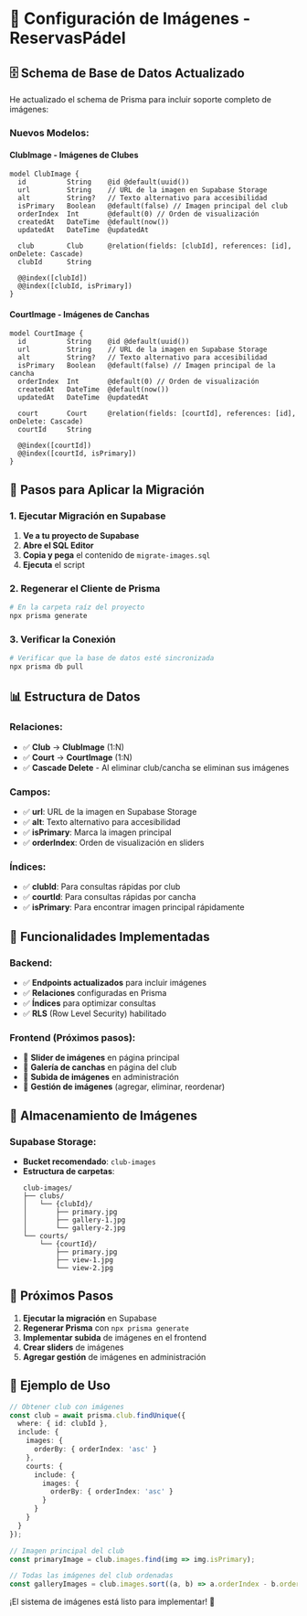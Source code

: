# 📸 Configuración de Imágenes - ReservasPádel

## 🗄️ **Schema de Base de Datos Actualizado**

He actualizado el schema de Prisma para incluir soporte completo de imágenes:

### **Nuevos Modelos:**

#### **ClubImage** - Imágenes de Clubes
```prisma
model ClubImage {
  id          String    @id @default(uuid())
  url         String    // URL de la imagen en Supabase Storage
  alt         String?   // Texto alternativo para accesibilidad
  isPrimary   Boolean   @default(false) // Imagen principal del club
  orderIndex  Int       @default(0) // Orden de visualización
  createdAt   DateTime  @default(now())
  updatedAt   DateTime  @updatedAt

  club        Club      @relation(fields: [clubId], references: [id], onDelete: Cascade)
  clubId      String

  @@index([clubId])
  @@index([clubId, isPrimary])
}
```

#### **CourtImage** - Imágenes de Canchas
```prisma
model CourtImage {
  id          String    @id @default(uuid())
  url         String    // URL de la imagen en Supabase Storage
  alt         String?   // Texto alternativo para accesibilidad
  isPrimary   Boolean   @default(false) // Imagen principal de la cancha
  orderIndex  Int       @default(0) // Orden de visualización
  createdAt   DateTime  @default(now())
  updatedAt   DateTime  @updatedAt

  court       Court     @relation(fields: [courtId], references: [id], onDelete: Cascade)
  courtId     String

  @@index([courtId])
  @@index([courtId, isPrimary])
}
```

## 🚀 **Pasos para Aplicar la Migración**

### **1. Ejecutar Migración en Supabase**

1. **Ve a tu proyecto de Supabase**
2. **Abre el SQL Editor**
3. **Copia y pega** el contenido de `migrate-images.sql`
4. **Ejecuta** el script

### **2. Regenerar el Cliente de Prisma**

```bash
# En la carpeta raíz del proyecto
npx prisma generate
```

### **3. Verificar la Conexión**

```bash
# Verificar que la base de datos esté sincronizada
npx prisma db pull
```

## 📊 **Estructura de Datos**

### **Relaciones:**
- ✅ **Club** → **ClubImage** (1:N)
- ✅ **Court** → **CourtImage** (1:N)
- ✅ **Cascade Delete** - Al eliminar club/cancha se eliminan sus imágenes

### **Campos:**
- ✅ **url**: URL de la imagen en Supabase Storage
- ✅ **alt**: Texto alternativo para accesibilidad
- ✅ **isPrimary**: Marca la imagen principal
- ✅ **orderIndex**: Orden de visualización en sliders

### **Índices:**
- ✅ **clubId**: Para consultas rápidas por club
- ✅ **courtId**: Para consultas rápidas por cancha
- ✅ **isPrimary**: Para encontrar imagen principal rápidamente

## 🎯 **Funcionalidades Implementadas**

### **Backend:**
- ✅ **Endpoints actualizados** para incluir imágenes
- ✅ **Relaciones** configuradas en Prisma
- ✅ **Índices** para optimizar consultas
- ✅ **RLS** (Row Level Security) habilitado

### **Frontend (Próximos pasos):**
- 🔄 **Slider de imágenes** en página principal
- 🔄 **Galería de canchas** en página del club
- 🔄 **Subida de imágenes** en administración
- 🔄 **Gestión de imágenes** (agregar, eliminar, reordenar)

## 📁 **Almacenamiento de Imágenes**

### **Supabase Storage:**
- **Bucket recomendado**: `club-images`
- **Estructura de carpetas**:
  ```
  club-images/
  ├── clubs/
  │   └── {clubId}/
  │       ├── primary.jpg
  │       ├── gallery-1.jpg
  │       └── gallery-2.jpg
  └── courts/
      └── {courtId}/
          ├── primary.jpg
          ├── view-1.jpg
          └── view-2.jpg
  ```

## 🔧 **Próximos Pasos**

1. **Ejecutar la migración** en Supabase
2. **Regenerar Prisma** con `npx prisma generate`
3. **Implementar subida** de imágenes en el frontend
4. **Crear sliders** de imágenes
5. **Agregar gestión** de imágenes en administración

## 📝 **Ejemplo de Uso**

```typescript
// Obtener club con imágenes
const club = await prisma.club.findUnique({
  where: { id: clubId },
  include: {
    images: {
      orderBy: { orderIndex: 'asc' }
    },
    courts: {
      include: {
        images: {
          orderBy: { orderIndex: 'asc' }
        }
      }
    }
  }
});

// Imagen principal del club
const primaryImage = club.images.find(img => img.isPrimary);

// Todas las imágenes del club ordenadas
const galleryImages = club.images.sort((a, b) => a.orderIndex - b.orderIndex);
```

¡El sistema de imágenes está listo para implementar! 🎉
